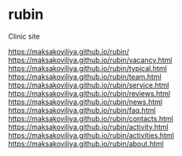 # rubin
Clinic site

<a href="https://maksakoviliya.github.io/rubin/">https://maksakoviliya.github.io/rubin/</a><br>
<a href="https://maksakoviliya.github.io/rubin/vacancy.html">https://maksakoviliya.github.io/rubin/vacancy.html</a><br>
<a href="https://maksakoviliya.github.io/rubin/typical.html">https://maksakoviliya.github.io/rubin/typical.html</a><br>
<a href="https://maksakoviliya.github.io/rubin/team.html">https://maksakoviliya.github.io/rubin/team.html</a><br>
<a href="https://maksakoviliya.github.io/rubin/service.html">https://maksakoviliya.github.io/rubin/service.html</a><br>
<a href="https://maksakoviliya.github.io/rubin/reviews.html">https://maksakoviliya.github.io/rubin/reviews.html</a><br>
<a href="https://maksakoviliya.github.io/rubin/news.html">https://maksakoviliya.github.io/rubin/news.html</a><br>
<a href="https://maksakoviliya.github.io/rubin/faq.html">https://maksakoviliya.github.io/rubin/faq.html</a><br>
<a href="https://maksakoviliya.github.io/rubin/contacts.html">https://maksakoviliya.github.io/rubin/contacts.html</a><br>
<a href="https://maksakoviliya.github.io/rubin/activity.html">https://maksakoviliya.github.io/rubin/activity.html</a><br>
<a href="https://maksakoviliya.github.io/rubin/activities.html">https://maksakoviliya.github.io/rubin/activities.html</a><br>
<a href="https://maksakoviliya.github.io/rubin/about.html">https://maksakoviliya.github.io/rubin/about.html</a>
